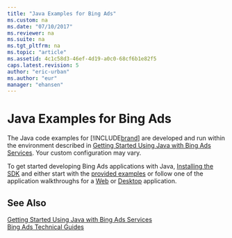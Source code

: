 ```yaml
---
title: "Java Examples for Bing Ads"
ms.custom: na
ms.date: "07/10/2017"
ms.reviewer: na
ms.suite: na
ms.tgt_pltfrm: na
ms.topic: "article"
ms.assetid: 4c1c58d3-46ef-4d19-a0c0-68cf6b1e82f5
caps.latest.revision: 5
author: "eric-urban"
ms.author: "eur"
manager: "ehansen"
---
```

# Java Examples for Bing Ads
The Java code examples for [!INCLUDE[brand](../../api-reference/includes/brand.md)] are developed and run within the environment described in [Getting Started Using Java with Bing Ads Services](../../docset-overview/getting-started-using-java-with-bing-ads-services.md). Your custom configuration may vary.

To get started developing Bing Ads applications with Java, [Installing the SDK](../../docset-overview/getting-started-using-java-with-bing-ads-services.md#installation) and either start with the [provided examples](http://go.microsoft.com/fwlink/?LinkId=525443) or follow one of the application walkthroughs for a [Web](../../docset-overview/walkthrough--bing-ads-web-application-in-java.md) or [Desktop](../../docset-overview/walkthrough--bing-ads-desktop-application-in-java.md) application.

## See Also
[Getting Started Using Java with Bing Ads Services](../../docset-overview/getting-started-using-java-with-bing-ads-services.md)  
[Bing Ads Technical Guides](../../docset-overview/bing-ads-technical-guides.md)  

